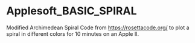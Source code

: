 # Applesoft_BASIC_SPIRAL
Modified Archimedean Spiral Code from https://rosettacode.org/ to plot a spiral in different colors for 10 minutes on an Apple II.
